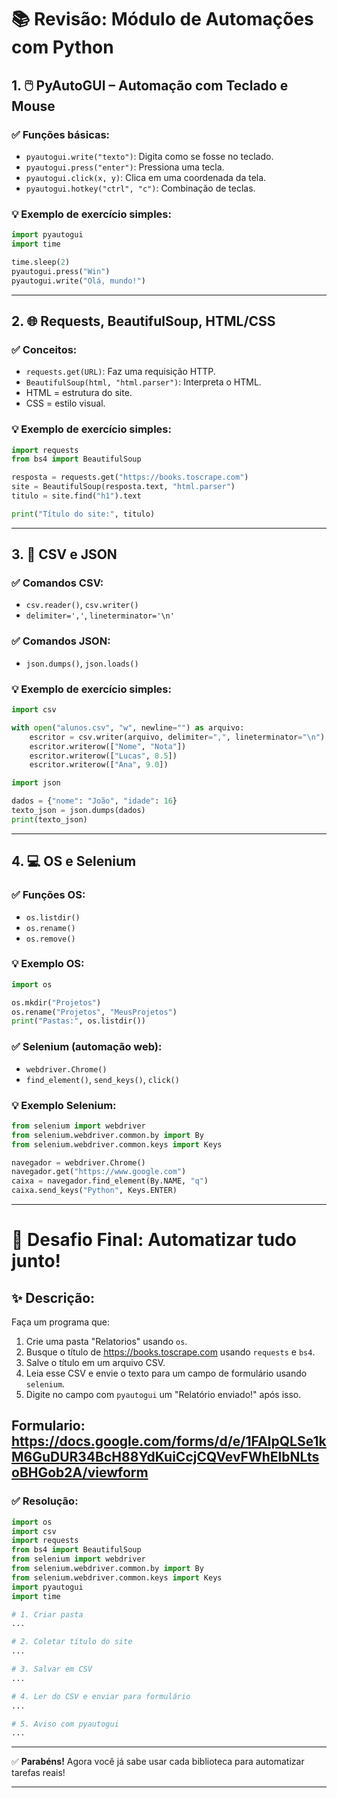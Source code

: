 
# 📚 Revisão: Módulo de Automações com Python

## 1. 🖱️ PyAutoGUI – Automação com Teclado e Mouse

### ✅ Funções básicas:
- `pyautogui.write("texto")`: Digita como se fosse no teclado.
- `pyautogui.press("enter")`: Pressiona uma tecla.
- `pyautogui.click(x, y)`: Clica em uma coordenada da tela.
- `pyautogui.hotkey("ctrl", "c")`: Combinação de teclas.

### 💡 Exemplo de exercício simples:
```python
import pyautogui
import time

time.sleep(2)
pyautogui.press("Win")
pyautogui.write("Olá, mundo!")
```

---

## 2. 🌐 Requests, BeautifulSoup, HTML/CSS

### ✅ Conceitos:
- `requests.get(URL)`: Faz uma requisição HTTP.
- `BeautifulSoup(html, "html.parser")`: Interpreta o HTML.
- HTML = estrutura do site.
- CSS = estilo visual.

### 💡 Exemplo de exercício simples:
```python
import requests
from bs4 import BeautifulSoup

resposta = requests.get("https://books.toscrape.com")
site = BeautifulSoup(resposta.text, "html.parser")
titulo = site.find("h1").text

print("Título do site:", titulo)
```

---

## 3. 📄 CSV e JSON

### ✅ Comandos CSV:
- `csv.reader()`, `csv.writer()`
- `delimiter=','`, `lineterminator='\n'`

### ✅ Comandos JSON:
- `json.dumps()`, `json.loads()`

### 💡 Exemplo de exercício simples:
```python
import csv

with open("alunos.csv", "w", newline="") as arquivo:
    escritor = csv.writer(arquivo, delimiter=",", lineterminator="\n")
    escritor.writerow(["Nome", "Nota"])
    escritor.writerow(["Lucas", 8.5])
    escritor.writerow(["Ana", 9.0])
```

```python
import json

dados = {"nome": "João", "idade": 16}
texto_json = json.dumps(dados)
print(texto_json)
```

---

## 4. 💻 OS e Selenium

### ✅ Funções OS:
- `os.listdir()`
- `os.rename()`
- `os.remove()`

### 💡 Exemplo OS:
```python
import os

os.mkdir("Projetos")
os.rename("Projetos", "MeusProjetos")
print("Pastas:", os.listdir())
```

### ✅ Selenium (automação web):
- `webdriver.Chrome()`
- `find_element()`, `send_keys()`, `click()`

### 💡 Exemplo Selenium:
```python
from selenium import webdriver
from selenium.webdriver.common.by import By
from selenium.webdriver.common.keys import Keys

navegador = webdriver.Chrome()
navegador.get("https://www.google.com")
caixa = navegador.find_element(By.NAME, "q")
caixa.send_keys("Python", Keys.ENTER)
```

---

# 🧠 Desafio Final: Automatizar tudo junto!

## ✨ Descrição:
Faça um programa que:
1. Crie uma pasta "Relatorios" usando `os`.
2. Busque o título de https://books.toscrape.com usando `requests` e `bs4`.
3. Salve o título em um arquivo CSV.
4. Leia esse CSV e envie o texto para um campo de formulário usando `selenium`.
5. Digite no campo com `pyautogui` um "Relatório enviado!" após isso.

Formulario: https://docs.google.com/forms/d/e/1FAIpQLSe1kM6GuDUR34BcH88YdKuiCcjCQVevFWhElbNLtsoBHGob2A/viewform
---

### ✅ Resolução:
```python
import os
import csv
import requests
from bs4 import BeautifulSoup
from selenium import webdriver
from selenium.webdriver.common.by import By
from selenium.webdriver.common.keys import Keys
import pyautogui
import time

# 1. Criar pasta
...

# 2. Coletar título do site
...

# 3. Salvar em CSV
...

# 4. Ler do CSV e enviar para formulário
...

# 5. Aviso com pyautogui
...
```

---

✅ **Parabéns!** Agora você já sabe usar cada biblioteca para automatizar tarefas reais!

---
